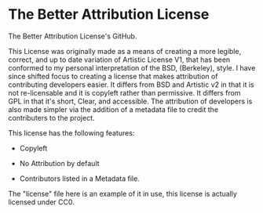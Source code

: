 # The Better Attribution License
The Better Attribution License's GitHub.

This License was originally made as a means of creating a more legible, correct, and up to date variation of Artistic License V1, that has been conformed to my personal interpretation of the BSD, (Berkeley), style. I have since shifted focus to creating a license that makes attribution of contributing developers easier. It differs from BSD and Artistic v2 in that it is not re-licensable and it is copyleft rather than permissive. It differs from GPL in that it's short, Clear, and accessible. The attribution of developers is also made simpler via the addition of a metadata file to credit the contributers to the project.

This license has the following features:

- Copyleft

- No Attribution by default

- Contributors listed in a Metadata file.

The "license" file here is an example of it in use, this license is actually licensed under CC0.
